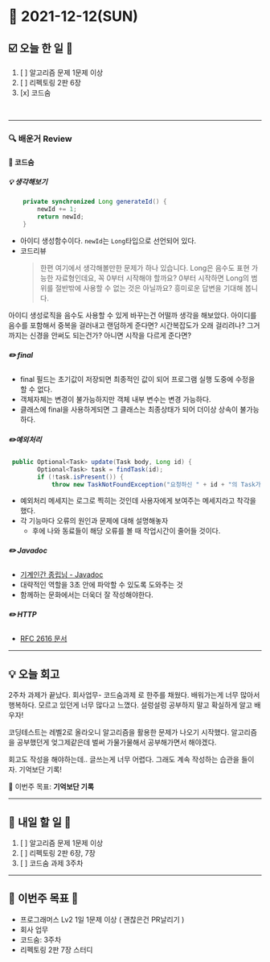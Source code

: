 # 📆 2021-12-12(SUN)
## ☑️ 오늘 한 일 📑
1. [ ] 알고리즘 문제 1문제 이상
2. [ ] 리펙토링 2판 6장 
3. [x] 코드숨

<br>

***

### 🔍️ 배운거 Review

#### 🌈 코드숨

##### 💡 생각해보기 
```java
    private synchronized Long generateId() {
        newId += 1;
        return newId;
    }
```
- 아이디 생성함수이다. `newId`는 `Long`타입으로 선언되어 있다.
- 코드리뷰 
  > 한편 여기에서 생각해볼만한 문제가 하나 있습니다. Long은 음수도 표현 가능한 자료형인데요, 꼭 0부터 시작해야 할까요? 0부터 시작하면 Long의 범위를 절반밖에 사용할 수 없는 것은 아닐까요? 흥미로운 답변을 기대해 봅니다.

아이디 생성로직을 음수도 사용할 수 있게 바꾸는건 어떨까 생각을 해보았다. 
아이디를 음수를 포함해서 중복을 걸러내고 랜덤하게 준다면? 시간복잡도가 오래 걸리려나?
그거까지는 신경을 안써도 되는건가? 아니면 시작을 다르게 준다면? 


##### ✏️ final
- final 필드는 초기값이 저장되면 최종적인 값이 되어 프로그램 실행 도중에 수정을 할 수 없다.
- 객체자체는 변경이 불가능하지만 객체 내부 변수는 변경 가능하다.
- 클래스에 final을 사용하게되면 그 클래스는 최종상태가 되어 더이상 상속이 불가능하다. 

#####  ✏️예외처리
```java
 public Optional<Task> update(Task body, Long id) {
        Optional<Task> task = findTask(id);
        if (!task.isPresent()) {
            throw new TaskNotFoundException("요청하신 " + id + "의 Task가 없습니다.");
```  
- 예외처리 메세지는 로그로 찍히는 것인데 사용자에게 보여주는 메세지라고 착각을 했다. 
- 각 기능마다 오류의 원인과 문제에 대해 설명해놓자 
  - 후에 나와 동료들이 해당 오류를 볼 때 작업시간이 줄어들 것이다. 
  
##### ✏️ Javadoc
- [기계인간 종립님 - Javadoc](https://johngrib.github.io/wiki/java-javadoc/)
- 대략적인 역할을 3초 안에 파악할 수 있도록 도와주는 것 
- 함께하는 문화에서는 더욱더 잘 작성해야한다. 

##### ✏️ HTTP 
- [RFC 2616 문서](https://datatracker.ietf.org/doc/html/rfc2616)



***
## 💡  오늘  회고 

2주차 과제가 끝났다. 회사업무- 코드숨과제 로 한주를 채웠다. 배워가는게 너무 많아서 행복하다. 모르고 있던게 너무 많다고 느꼈다. 
설렁설렁 공부하지 말고 확실하게 알고 배우자! 

코딩테스트는 레벨2로 올라오니 알고리즘을 활용한 문제가 나오기 시작했다. 
알고리즘을 공부했던게 엊그제같은데 벌써 가물가물해서 공부해가면서 해야겠다. 

회고도 작성을 해야하는데.. 글쓰는게 너무 어렵다. 그래도 계속 작성하는 습관을 들이자. 기억보단 기록! 
 
🎯 이번주 목표: **기억보단 기록** 

***

## 🎯 내일 할 일 🎯
1. [ ] 알고리즘 문제 1문제 이상
2. [ ] 리펙토링 2판 6장, 7장
3. [ ] 코드숨 과제 3주차


***

## 🏁 이번주 목표 🏁   
- 프로그래머스 Lv2 1일 1문제 이상 ( 괜찮은건 PR날리기 )
- 회사 업무
- 코드숨: 3주차
- 리펙토링 2판 7장 스터디  
